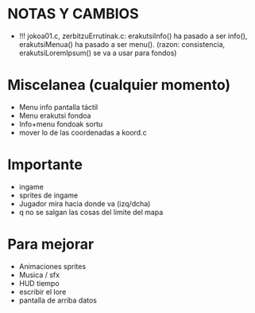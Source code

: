 # NOTAS Y CAMBIOS
- !!! jokoa01.c, zerbitzuErrutinak.c: erakutsiInfo() ha pasado a ser info(), erakutsiMenua() ha pasado a ser menu(). (razon: consistencia, erakutsiLoremIpsum() se va a usar para fondos)

# Miscelanea (cualquier momento)
- Menu info pantalla táctil
- Menu erakutsi fondoa 
- Info+menu fondoak sortu
- mover lo de las coordenadas a koord.c

# Importante
- ingame
- sprites de ingame
- Jugador mira hacia donde va (izq/dcha)
- q no se salgan las cosas del limite del mapa

# Para mejorar
- Animaciones sprites
- Musica / sfx
- HUD tiempo
- escribir el lore
- pantalla de arriba datos